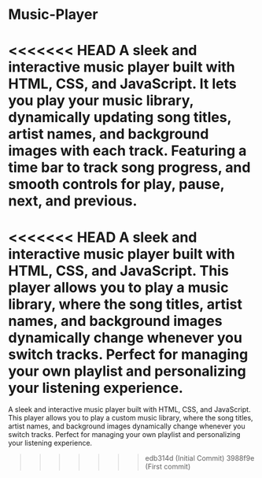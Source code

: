 # Music-Player
<<<<<<< HEAD
A sleek and interactive music player built with HTML, CSS, and JavaScript. It lets you play your music library, dynamically updating song titles, artist names, and background images with each track. Featuring a time bar to track song progress, and smooth controls for play, pause, next, and previous.
=======
<<<<<<< HEAD
A sleek and interactive music player built with HTML, CSS, and JavaScript. This player allows you to play a music library, where the song titles, artist names, and background images dynamically change whenever you switch tracks. Perfect for managing your own playlist and personalizing your listening experience.
=======
A sleek and interactive music player built with HTML, CSS, and JavaScript. This player allows you to play a custom music library, where the song titles, artist names, and background images dynamically change whenever you switch tracks. Perfect for managing your own playlist and personalizing your listening experience.
>>>>>>> edb314d (Initial Commit)
>>>>>>> 3988f9e (First commit)
